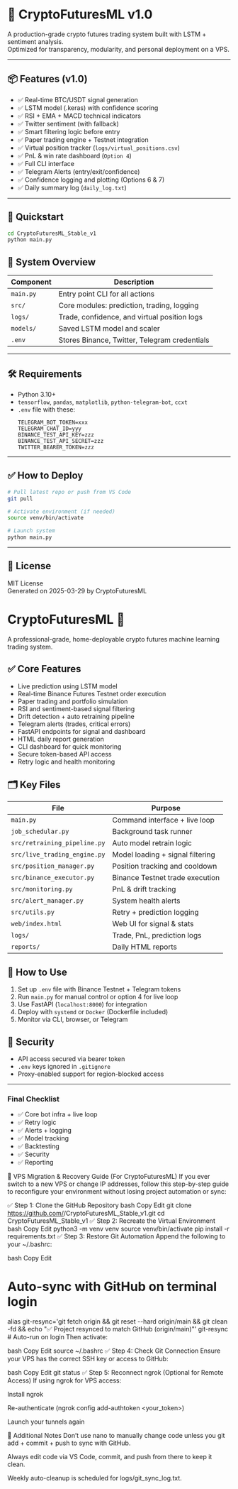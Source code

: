 # 🤖 CryptoFuturesML v1.0

A production-grade crypto futures trading system built with LSTM + sentiment analysis.  
Optimized for transparency, modularity, and personal deployment on a VPS.

---

## 📦 Features (v1.0)
- ✅ Real-time BTC/USDT signal generation
- ✅ LSTM model (.keras) with confidence scoring
- ✅ RSI + EMA + MACD technical indicators
- ✅ Twitter sentiment (with fallback)
- ✅ Smart filtering logic before entry
- ✅ Paper trading engine + Testnet integration
- ✅ Virtual position tracker (`logs/virtual_positions.csv`)
- ✅ PnL & win rate dashboard (`Option 4`)
- ✅ Full CLI interface
- ✅ Telegram Alerts (entry/exit/confidence)
- ✅ Confidence logging and plotting (Options 6 & 7)
- ✅ Daily summary log (`daily_log.txt`)

---

## 🚀 Quickstart

```bash
cd CryptoFuturesML_Stable_v1
python main.py
```

## 🧠 System Overview

| Component               | Description                                     |
|------------------------|-------------------------------------------------|
| `main.py`              | Entry point CLI for all actions                 |
| `src/`                 | Core modules: prediction, trading, logging      |
| `logs/`                | Trade, confidence, and virtual position logs    |
| `models/`              | Saved LSTM model and scaler                     |
| `.env`                 | Stores Binance, Twitter, Telegram credentials   |

---

## 🛠️ Requirements

- Python 3.10+
- `tensorflow`, `pandas`, `matplotlib`, `python-telegram-bot`, `ccxt`
- `.env` file with these:
  ```
  TELEGRAM_BOT_TOKEN=xxx
  TELEGRAM_CHAT_ID=yyy
  BINANCE_TEST_API_KEY=zzz
  BINANCE_TEST_API_SECRET=zzz
  TWITTER_BEARER_TOKEN=zzz
  ```

---

## ✅ How to Deploy

```bash
# Pull latest repo or push from VS Code
git pull

# Activate environment (if needed)
source venv/bin/activate

# Launch system
python main.py
```

---

## 🔐 License

MIT License  
Generated on 2025-03-29 by CryptoFuturesML

# CryptoFuturesML 🚀

A professional-grade, home-deployable crypto futures machine learning trading system.

## ✅ Core Features
- Live prediction using LSTM model
- Real-time Binance Futures Testnet order execution
- Paper trading and portfolio simulation
- RSI and sentiment-based signal filtering
- Drift detection + auto retraining pipeline
- Telegram alerts (trades, critical errors)
- FastAPI endpoints for signal and dashboard
- HTML daily report generation
- CLI dashboard for quick monitoring
- Secure token-based API access
- Retry logic and health monitoring

## 🗂️ Key Files
| File | Purpose |
|------|---------|
| `main.py` | Command interface + live loop |
| `job_schedular.py` | Background task runner |
| `src/retraining_pipeline.py` | Auto model retrain logic |
| `src/live_trading_engine.py` | Model loading + signal filtering |
| `src/position_manager.py` | Position tracking and cooldown |
| `src/binance_executor.py` | Binance Testnet trade execution |
| `src/monitoring.py` | PnL & drift tracking |
| `src/alert_manager.py` | System health alerts |
| `src/utils.py` | Retry + prediction logging |
| `web/index.html` | Web UI for signal & stats |
| `logs/` | Trade, PnL, prediction logs |
| `reports/` | Daily HTML reports |

## 🚦 How to Use
1. Set up `.env` file with Binance Testnet + Telegram tokens
2. Run `main.py` for manual control or option 4 for live loop
3. Use FastAPI (`localhost:8000`) for integration
4. Deploy with `systemd` or `Docker` (Dockerfile included)
5. Monitor via CLI, browser, or Telegram

## 🔐 Security
- API access secured via bearer token
- `.env` keys ignored in `.gitignore`
- Proxy-enabled support for region-blocked access

---

### Final Checklist
- ✅ Core bot infra + live loop
- ✅ Retry logic
- ✅ Alerts + logging
- ✅ Model tracking
- ✅ Backtesting
- ✅ Security
- ✅ Reporting



🚀 VPS Migration & Recovery Guide (For CryptoFuturesML)
If you ever switch to a new VPS or change IP addresses, follow this step-by-step guide to reconfigure your environment without losing project automation or sync:

✅ Step 1: Clone the GitHub Repository
bash
Copy
Edit
git clone https://github.com/<your-username>/CryptoFuturesML_Stable_v1.git
cd CryptoFuturesML_Stable_v1
✅ Step 2: Recreate the Virtual Environment
bash
Copy
Edit
python3 -m venv venv
source venv/bin/activate
pip install -r requirements.txt
✅ Step 3: Restore Git Automation
Append the following to your ~/.bashrc:

bash
Copy
Edit
# Auto-sync with GitHub on terminal login
alias git-resync='git fetch origin && git reset --hard origin/main && git clean -fd && echo "✅ Project resynced to match GitHub (origin/main)"'
git-resync  # Auto-run on login
Then activate:

bash
Copy
Edit
source ~/.bashrc
✅ Step 4: Check Git Connection
Ensure your VPS has the correct SSH key or access to GitHub:

bash
Copy
Edit
git status
✅ Step 5: Reconnect ngrok (Optional for Remote Access)
If using ngrok for VPS access:

Install ngrok

Re-authenticate (ngrok config add-authtoken <your_token>)

Launch your tunnels again

📁 Additional Notes
Don’t use nano to manually change code unless you git add + commit + push to sync with GitHub.

Always edit code via VS Code, commit, and push from there to keep it clean.

Weekly auto-cleanup is scheduled for logs/git_sync_log.txt.